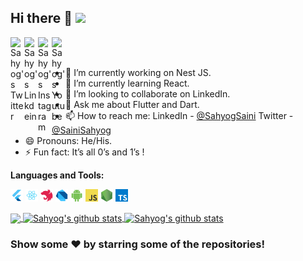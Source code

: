 ## Hi there 👋  ![](https://komarev.com/ghpvc/?username=thephenomenal10)


<a href="https://twitter.com/SainiSahyog">
  <img align="left" alt="Sahyog's Twitter" width="22px" src="https://cdn.jsdelivr.net/npm/simple-icons@v3/icons/twitter.svg" />
</a>
<a href="https://www.linkedin.com/in/sahyog-saini-4b511617b/">
  <img align="left" alt="Sahyog's Linkdein" width="22px" src="https://cdn.jsdelivr.net/npm/simple-icons@v3/icons/linkedin.svg" />
</a>

<a href="https://www.instagram.com/the_phenomenal.__/">
  <img align="left" alt="Sahyog's Instagram" width="22px" src="https://cdn.jsdelivr.net/npm/simple-icons@v3/icons/instagram.svg" />
</a>
<a href="https://www.youtube.com/channel/UC-7FC_njP5pzjnQZah6YmfQ?view_as=subscriber">
  <img align="left" alt="Sahyog's Youtube" width="22px" src="https://cdn.jsdelivr.net/npm/simple-icons@v3/icons/youtube.svg" />
</a>

<br/>
<br/>


- 🔭 I’m currently working on Nest JS.
- 🌱 I’m currently learning React.
- 👯 I’m looking to collaborate on LinkedIn.
- 💬 Ask me about Flutter and Dart. 
- 📫 How to reach me:  LinkedIn - [@SahyogSaini](https://www.linkedin.com/in/sahyog-saini-4b511617b/)   Twitter - [@SainiSahyog](https://twitter.com/SainiSahyog) 
- 😄 Pronouns: He/His.
- ⚡ Fun fact: It’s all 0’s and 1’s !

**Languages and Tools:**  

<code><img height="20" src="https://raw.githubusercontent.com/github/explore/80688e429a7d4ef2fca1e82350fe8e3517d3494d/topics/flutter/flutter.png"></code>
<code><img height="20" src="https://raw.githubusercontent.com/github/explore/80688e429a7d4ef2fca1e82350fe8e3517d3494d/topics/react/react.png"></code> 
<code><img height="20" src="https://raw.githubusercontent.com/github/explore/80688e429a7d4ef2fca1e82350fe8e3517d3494d/topics/nestjs/nestjs.png"></code> 
<code><img height="20" src="https://raw.githubusercontent.com/github/explore/80688e429a7d4ef2fca1e82350fe8e3517d3494d/topics/dart/dart.png"></code>
<code><img height="20" src="https://raw.githubusercontent.com/github/explore/80688e429a7d4ef2fca1e82350fe8e3517d3494d/topics/android/android.png"></code>
<code><img height="20" src="https://raw.githubusercontent.com/github/explore/80688e429a7d4ef2fca1e82350fe8e3517d3494d/topics/javascript/javascript.png"></code>
<code><img height="20" src="https://raw.githubusercontent.com/github/explore/80688e429a7d4ef2fca1e82350fe8e3517d3494d/topics/nodejs/nodejs.png"></code> 
<code><img height="20" src="https://raw.githubusercontent.com/github/explore/80688e429a7d4ef2fca1e82350fe8e3517d3494d/topics/typescript/typescript.png"></code> 

<a href="https://github.com/thephenomenal10">
  <img align="center" src="https://github-readme-stats.vercel.app/api/top-langs/?username=thephenomenal10&theme=dark&hide_langs_below=1" />
</a>
<a href="https://github.com/thephenomenal10">
 <img align="center" src="https://github-readme-stats.vercel.app/api?username=thephenomenal10&show_icons=true&theme=dark&line_height=27" alt="Sahyog's github stats"/>
</a>

<a href="https://github.com/thephenomenal10">
 <img align="center" src="https://github-readme-stats.vercel.app/api/wakatime?username=thephenomenal&theme=dark&v=2&layout=compact" alt="Sahyog's github stats"/>
</a>

### Show some ❤️ by starring some of the repositories!

</div>
